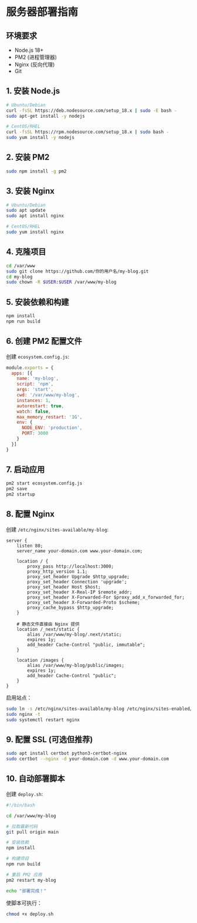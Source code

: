 # 服务器部署指南

## 环境要求

- Node.js 18+ 
- PM2 (进程管理器)
- Nginx (反向代理)
- Git

## 1. 安装 Node.js

```bash
# Ubuntu/Debian
curl -fsSL https://deb.nodesource.com/setup_18.x | sudo -E bash -
sudo apt-get install -y nodejs

# CentOS/RHEL
curl -fsSL https://rpm.nodesource.com/setup_18.x | sudo bash -
sudo yum install -y nodejs
```

## 2. 安装 PM2

```bash
sudo npm install -g pm2
```

## 3. 安装 Nginx

```bash
# Ubuntu/Debian
sudo apt update
sudo apt install nginx

# CentOS/RHEL
sudo yum install nginx
```

## 4. 克隆项目

```bash
cd /var/www
sudo git clone https://github.com/你的用户名/my-blog.git
cd my-blog
sudo chown -R $USER:$USER /var/www/my-blog
```

## 5. 安装依赖和构建

```bash
npm install
npm run build
```

## 6. 创建 PM2 配置文件

创建 `ecosystem.config.js`:

```javascript
module.exports = {
  apps: [{
    name: 'my-blog',
    script: 'npm',
    args: 'start',
    cwd: '/var/www/my-blog',
    instances: 1,
    autorestart: true,
    watch: false,
    max_memory_restart: '1G',
    env: {
      NODE_ENV: 'production',
      PORT: 3000
    }
  }]
}
```

## 7. 启动应用

```bash
pm2 start ecosystem.config.js
pm2 save
pm2 startup
```

## 8. 配置 Nginx

创建 `/etc/nginx/sites-available/my-blog`:

```nginx
server {
    listen 80;
    server_name your-domain.com www.your-domain.com;

    location / {
        proxy_pass http://localhost:3000;
        proxy_http_version 1.1;
        proxy_set_header Upgrade $http_upgrade;
        proxy_set_header Connection 'upgrade';
        proxy_set_header Host $host;
        proxy_set_header X-Real-IP $remote_addr;
        proxy_set_header X-Forwarded-For $proxy_add_x_forwarded_for;
        proxy_set_header X-Forwarded-Proto $scheme;
        proxy_cache_bypass $http_upgrade;
    }

    # 静态文件直接由 Nginx 提供
    location /_next/static {
        alias /var/www/my-blog/.next/static;
        expires 1y;
        add_header Cache-Control "public, immutable";
    }

    location /images {
        alias /var/www/my-blog/public/images;
        expires 1y;
        add_header Cache-Control "public";
    }
}
```

启用站点：

```bash
sudo ln -s /etc/nginx/sites-available/my-blog /etc/nginx/sites-enabled/
sudo nginx -t
sudo systemctl restart nginx
```

## 9. 配置 SSL (可选但推荐)

```bash
sudo apt install certbot python3-certbot-nginx
sudo certbot --nginx -d your-domain.com -d www.your-domain.com
```

## 10. 自动部署脚本

创建 `deploy.sh`:

```bash
#!/bin/bash

cd /var/www/my-blog

# 拉取最新代码
git pull origin main

# 安装依赖
npm install

# 构建项目
npm run build

# 重启 PM2 应用
pm2 restart my-blog

echo "部署完成！"
```

使脚本可执行：

```bash
chmod +x deploy.sh
```

